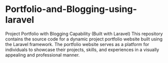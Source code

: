 # Portfolio-and-Blogging-using-laravel
Project Portfolio with Blogging Capability (Built with Laravel)  This repository contains the source code for a dynamic project portfolio website built using the Laravel framework. The portfolio website serves as a platform for individuals to showcase their projects, skills, and experiences in a visually appealing and professional manner.
